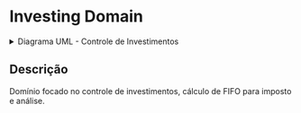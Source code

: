 # Investing Domain

<details>
  <summary>Diagrama UML - Controle de Investimentos</summary>

![Investing](https://kroki.io/plantuml/svg/eNpLyk9PwzAQhu_9EpiHs0Uau1fSbGahc8TxD2AgSGWmRh5ffuJ6_2gOSZwSWylg0TBMsP_9DaLV-cqwnmSWX6GnR3gcLNuqcpR1fJKqQpiqQxHRkyPjYnRrBCbTgU5HZbbY_hy7OmnRxsvDEz8o8oqOXEPFtWn3F_8FqG9-_)

</details>

## Descrição

Domínio focado no controle de investimentos, cálculo de FIFO para imposto e análise.